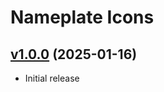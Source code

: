 # Nameplate Icons

## [v1.0.0](https://github.com/rbgdevx/nameplate-icons/releases/tag/v1.0.0) (2025-01-16)

- Initial release
